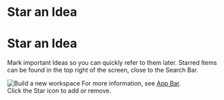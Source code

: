 # Star an Idea

Star an Idea
============

 Mark important Ideas so you can quickly refer to them later. Starred Items can be found in the top right of the screen, close to the Search Bar.

 ![Build a new workspace](https://files.swit.io/help_image/FB_ID5_Star.png) For more information, see [App Bar](https://help.swit.io/feature/19021808473085p1BBi/190226074030472uH8N).  
Click the Star icon to add or remove.

 